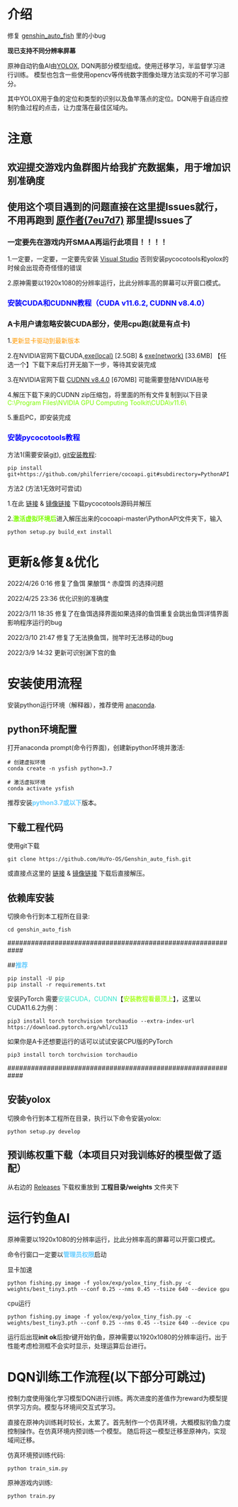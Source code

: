 # 介绍
修复 [genshin_auto_fish](https://github.com/7eu7d7/genshin_auto_fish) 里的小bug

**现已支持不同分辨率屏幕**

原神自动钓鱼AI由[YOLOX](https://github.com/Megvii-BaseDetection/YOLOX), DQN两部分模型组成。使用迁移学习，半监督学习进行训练。
模型也包含一些使用opencv等传统数字图像处理方法实现的不可学习部分。

其中YOLOX用于鱼的定位和类型的识别以及鱼竿落点的定位。DQN用于自适应控制钓鱼过程的点击，让力度落在最佳区域内。

# 注意
## 欢迎提交游戏内鱼群图片给我扩充数据集，用于增加识别准确度

## 使用这个项目遇到的问题直接在这里提Issues就行，不用再跑到 [原作者(7eu7d7)](https://github.com/7eu7d7) 那里提Issues了

### 一定要先在游戏内开SMAA再运行此项目！！！！

1.一定要，一定要，一定要先安装 [Visual Studio](https://visualstudio.microsoft.com/zh-hans/downloads/) 否则安装pycocotools和yolox的时候会出现奇奇怪怪的错误

2.原神需要以1920x1080的分辨率运行，比此分辨率高的屏幕可以开窗口模式。

### <font color=#0000ff>**安装CUDA和CUDNN教程（CUDA v11.6.2, CUDNN v8.4.0）**</font>
### A卡用户请忽略安装CUDA部分，使用cpu跑(就是有点卡)


1.<font color=#ff9900>更新显卡驱动到最新版本</font>

2.在NVIDIA官网下载CUDA,[exe(local)](https://developer.download.nvidia.com/compute/cuda/11.6.2/local_installers/cuda_11.6.2_511.65_windows.exe) [2.5GB] & [exe(network)](https://developer.download.nvidia.com/compute/cuda/11.6.2/network_installers/cuda_11.6.2_windows_network.exe) [33.6MB] 【任选一个】下载下来后打开无脑下一步，等待其安装完成

3.在NVIDIA官网下载 [CUDNN v8.4.0](https://developer.nvidia.cn/compute/cudnn/secure/8.4.0/local_installers/11.6/cudnn-windows-x86_64-8.4.0.27_cuda11.6-archive.zip) [670MB] 可能需要登陆NVIDIA账号

4.解压下载下来的CUDNN zip压缩包，将里面的所有文件复制到以下目录 <font color=#7cfc00>C:\Program Files\NVIDIA GPU Computing Toolkit\CUDA\v11.6\ </font>

5.重启PC，即安装完成

### <font color=#0000ff>**安装pycocotools教程**</font>

方法1(需要安装[git](https://github.com/git-for-windows/git/releases/download/v2.36.0.windows.1/Git-2.36.0-64-bit.exe)), [git安装教程](https://www.cnblogs.com/xiaoliu66/p/9404963.html):

```shell
pip install git+https://github.com/philferriere/cocoapi.git#subdirectory=PythonAPI
```
方法2 (方法1无效时可尝试)

1.在此 [链接](https://github.com/philferriere/cocoapi/archive/refs/heads/master.zip) & [镜像链接](https://ghproxy.com/https://github.com/philferriere/cocoapi/archive/refs/heads/master.zip) 下载pycocotools源码并解压

2.<font color=7cfc00>**激活虚拟环境后**</font>进入解压出来的cocoapi-master\PythonAPI文件夹下，输入
```shell
python setup.py build_ext install
```
# 更新&修复&优化

2022/4/26 0:16 修复了鱼饵 果酿饵 ^ 赤糜饵 的选择问题

2022/4/25 23:36 优化识别的准确度

2022/3/11 18:35 修复了在鱼饵选择界面如果选择的鱼饵重复会跳出鱼饵详情界面影响程序运行的bug

2022/3/10 21:47 修复了无法换鱼饵，抛竿时无法移动的bug

2022/3/9 14:32 更新可识别渊下宫的鱼


# 安装使用流程
安装python运行环境（解释器），推荐使用 [anaconda](https://www.anaconda.com/products/individual#Downloads).

## python环境配置

打开anaconda prompt(命令行界面)，创建新python环境并激活:
```shell
# 创建虚拟环境
conda create -n ysfish python=3.7

# 激活虚拟环境
conda activate ysfish 
```
推荐安装<font color=#66CCFF>**python3.7或以下**</font>版本。

## 下载工程代码
使用git下载
```shell
git clone https://github.com/HuYo-OS/Genshin_auto_fish.git
```
或直接点这里的 [链接](https://github.com/HuYo-OS/Genshin_auto_fish/archive/refs/heads/main.zip) & [镜像链接](https://ghproxy.com/https://github.com/HuYo-OS/Genshin_auto_fish/archive/refs/heads/main.zip) 下载后直接解压。

## 依赖库安装
切换命令行到本工程所在目录:
```shell
cd genshin_auto_fish
```
############################################################

##<font color=#66ccff>**推荐**</font>


```shell
pip install -U pip
pip install -r requirements.txt
```
安装PyTorch
需要<font color=#33e6cc>安装CUDA，CUDNN</font>【<font color=#adff2f>**安装教程看最顶上**</font>】，这里以CUDA11.6.2为例：
```shell
pip3 install torch torchvision torchaudio --extra-index-url https://download.pytorch.org/whl/cu113
```

如果你是A卡还想要运行的话可以试试安装CPU版的PyTorch
```shell
pip3 install torch torchvision torchaudio
```
############################################################

## 安装yolox
切换命令行到本工程所在目录，执行以下命令安装yolox:
```shell
python setup.py develop
```

## 预训练权重下载（本项目只对我训练好的模型做了适配）
从右边的 [Releases](https://github.com/HuYo-OS/Genshin_auto_fish/releases) 下载权重放到 **工程目录/weights**</font> 文件夹下

# 运行钓鱼AI
原神需要以1920x1080的分辨率运行，比此分辨率高的屏幕可以开窗口模式。

命令行窗口一定要以<font color=#66CCFF>**管理员权限**</font>启动

显卡加速
```shell
python fishing.py image -f yolox/exp/yolox_tiny_fish.py -c weights/best_tiny3.pth --conf 0.25 --nms 0.45 --tsize 640 --device gpu
```
cpu运行
```shell
python fishing.py image -f yolox/exp/yolox_tiny_fish.py -c weights/best_tiny3.pth --conf 0.25 --nms 0.45 --tsize 640 --device cpu
```
运行后出现**init ok**后按r键开始钓鱼，原神需要以1920x1080的分辨率运行。出于性能考虑检测框不会实时显示，处理运算后台进行。


# DQN训练工作流程(以下部分可跳过)
控制力度使用强化学习模型DQN进行训练。两次进度的差值作为reward为模型提供学习方向。模型与环境间交互式学习。

直接在原神内训练耗时较长，太累了。首先制作一个仿真环境，大概模拟钓鱼力度控制操作。在仿真环境内预训练一个模型。
随后将这一模型迁移至原神内，实现域间迁移。

仿真环境预训练代码:
```shell
python train_sim.py
```
原神游戏内训练:
```shell
python train.py
```
